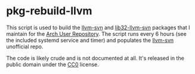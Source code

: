 # pkg-rebuild-llvm

This script is used to build the [llvm-svn](https://github.com/kerberizer/llvm-svn) and [lib32-llvm-svn](https://github.com/kerberizer/lib32-llvm-svn) packages that I maintain for the [Arch User Repository](https://wiki.archlinux.org/index.php/Arch_User_Repository). The script runs every 6 hours (see the included systemd service and timer) and populates the [llvm-svn](https://wiki.archlinux.org/index.php/Unofficial_user_repositories#llvm-svn) unofficial repo.

The code is likely crude and is not documented at all. It's released in the public domain under the [CC0](http://creativecommons.org/publicdomain/zero/1.0/) license.
